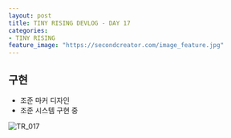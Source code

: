 ```yaml
---
layout: post
title: TINY RISING DEVLOG - DAY 17
categories:
- TINY RISING
feature_image: "https://secondcreator.com/image_feature.jpg"
---
```


## 구현
- 조준 마커 디자인
- 조준 시스템 구현 중

![TR_017](https://secondcreator.com/blog/imgs/TR_017.png)
